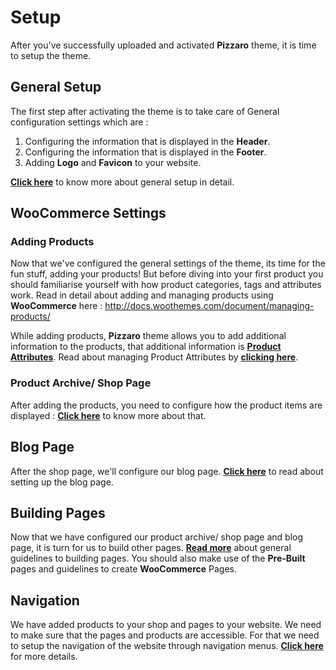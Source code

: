 # Setup

After you've successfully uploaded and activated **Pizzaro** theme, it is time to setup the theme.

## General Setup

The first step after activating the theme is to take care of General configuration settings which are :

1. Configuring the information that is displayed in the **Header**.
2. Configuring the information that is displayed in the **Footer**.
3. Adding **Logo** and **Favicon** to your website.

[**Click here**](general.md) to know more about general setup in detail.

## WooCommerce Settings

### Adding Products

Now that we've configured the general settings of the theme, its time for the fun stuff, adding your products! But before diving into your first product you should familiarise yourself with how product categories, tags and attributes work. Read in detail about adding and managing products using **WooCommerce** here : http://docs.woothemes.com/document/managing-products/

While adding products, **Pizzaro** theme allows you to add additional information to the products, that additional information is [**Product Attributes**](product_attributes.md). Read about managing Product Attributes by [**clicking here**](product_attributes.md).

### Product Archive/ Shop Page

After adding the products, you need to configure how the product items are displayed : [**Click here**](shop_page.md) to know more about that.

## Blog Page

After the shop page, we'll configure our blog page. [**Click here**](blog_page.md) to read about setting up the blog page.

## Building Pages

Now that we have configured our product archive/ shop page and blog page, it is turn for us to build other pages. [**Read more**](building_pages.md) about general guidelines to building pages. You should also make use of the **Pre-Built** pages and guidelines to create **WooCommerce** Pages.

## Navigation

We have added products to your shop and pages to your website. We need to make sure that the pages and products are accessible. For that we need to setup the navigation of the website through navigation menus. [**Click here**](navigation.md) for more details.

